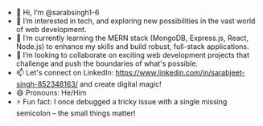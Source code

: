 - 👋 Hi, I’m @sarabsingh1-6
- 👀 I’m interested in tech, and exploring new possibilities in the vast world of web development.
- 🌱 I’m currently learning the MERN stack (MongoDB, Express.js, React, Node.js) to enhance my skills and build robust, full-stack applications.
- 💞️ I’m looking to collaborate on exciting web development projects that challenge and push the boundaries of what's possible.
- 📫 Let's connect on LinkedIn: https://www.linkedin.com/in/sarabjeet-singh-852348163/ and create digital magic!
- 😄 Pronouns: He/Him
- ⚡ Fun fact: I once debugged a tricky issue with a single missing semicolon – the small things matter!

<!---
sarabsingh1-6/sarabsingh1-6 is a ✨ special ✨ repository because its `README.md` (this file) appears on your GitHub profile.
You can click the Preview link to take a look at your changes.
--->
